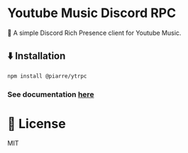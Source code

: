 # Youtube Music Discord RPC

🚀 A simple Discord Rich Presence client for Youtube Music.

## ⬇️ Installation

```bash
npm install @piarre/ytrpc
```

### See documentation [here](https://ytmusic-rpc.piarre.app)

# 🔐 License

MIT
